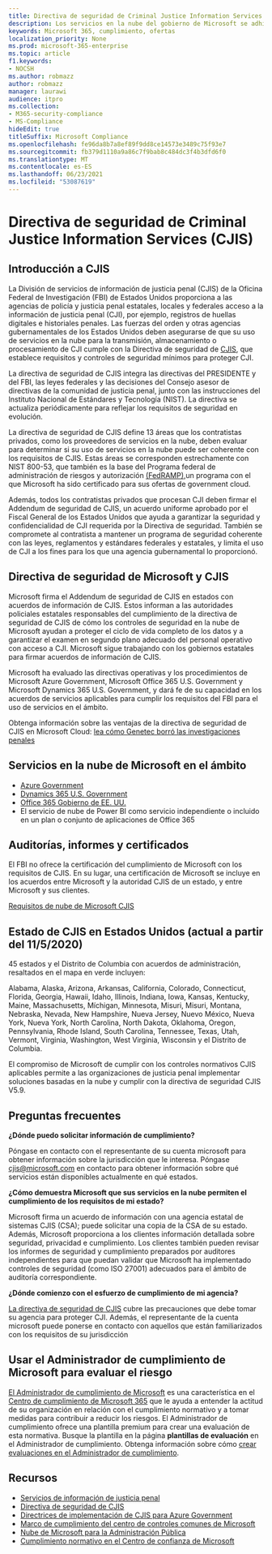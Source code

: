 ```yaml
---
title: Directiva de seguridad de Criminal Justice Information Services (CJIS)
description: Los servicios en la nube del gobierno de Microsoft se adhieren a la Directiva de seguridad de servicios de información de justicia penal de Estados Unidos.
keywords: Microsoft 365, cumplimiento, ofertas
localization_priority: None
ms.prod: microsoft-365-enterprise
ms.topic: article
f1.keywords:
- NOCSH
ms.author: robmazz
author: robmazz
manager: laurawi
audience: itpro
ms.collection:
- M365-security-compliance
- MS-Compliance
hideEdit: true
titleSuffix: Microsoft Compliance
ms.openlocfilehash: fe96da8b7a8ef89f9dd8ce14573e3489c75f93e7
ms.sourcegitcommit: fb379d1110a9a86c7f9bab8c484dc3f4b3dfd6f0
ms.translationtype: MT
ms.contentlocale: es-ES
ms.lasthandoff: 06/23/2021
ms.locfileid: "53087619"
---
```

# <a name="criminal-justice-information-services-cjis-security-policy"></a>Directiva de seguridad de Criminal Justice Information Services (CJIS)

## <a name="cjis-overview"></a>Introducción a CJIS

La División de servicios de información de justicia penal (CJIS) de la Oficina Federal de Investigación (FBI) de Estados Unidos proporciona a las agencias de policía y justicia penal estatales, locales y federales acceso a la información de justicia penal (CJI), por ejemplo, registros de huellas digitales e historiales penales. Las fuerzas del orden y otras agencias gubernamentales de los Estados Unidos deben asegurarse de que su uso de servicios en la nube para la transmisión, almacenamiento o procesamiento de CJI cumple con la Directiva de seguridad de [CJIS](https://aka.ms/cjis-security-policy), que establece requisitos y controles de seguridad mínimos para proteger CJI.

La directiva de seguridad de CJIS integra las directivas del PRESIDENTE y del FBI, las leyes federales y las decisiones del Consejo asesor de directivas de la comunidad de justicia penal, junto con las instrucciones del Instituto Nacional de Estándares y Tecnología (NIST). La directiva se actualiza periódicamente para reflejar los requisitos de seguridad en evolución.

La directiva de seguridad de CJIS define 13 áreas que los contratistas privados, como los proveedores de servicios en la nube, deben evaluar para determinar si su uso de servicios en la nube puede ser coherente con los requisitos de CJIS. Estas áreas se corresponden estrechamente con NIST 800-53, que también es la base del Programa federal de administración de riesgos y autorización [(FedRAMP),](offering-FedRAMP.md)un programa con el que Microsoft ha sido certificado para sus ofertas de government cloud.

Además, todos los contratistas privados que procesan CJI deben firmar el Addendum de seguridad de CJIS, un acuerdo uniforme aprobado por el Fiscal General de los Estados Unidos que ayuda a garantizar la seguridad y confidencialidad de CJI requerida por la Directiva de seguridad. También se compromete al contratista a mantener un programa de seguridad coherente con las leyes, reglamentos y estándares federales y estatales, y limita el uso de CJI a los fines para los que una agencia gubernamental lo proporcionó.

## <a name="microsoft-and-cjis-security-policy"></a>Directiva de seguridad de Microsoft y CJIS

Microsoft firma el Addendum de seguridad de CJIS en estados con acuerdos de información de CJIS. Estos informan a las autoridades policiales estatales responsables del cumplimiento de la directiva de seguridad de CJIS de cómo los controles de seguridad en la nube de Microsoft ayudan a proteger el ciclo de vida completo de los datos y a garantizar el examen en segundo plano adecuado del personal operativo con acceso a CJI. Microsoft sigue trabajando con los gobiernos estatales para firmar acuerdos de información de CJIS.

Microsoft ha evaluado las directivas operativas y los procedimientos de Microsoft Azure Government, Microsoft Office 365 U.S. Government y Microsoft Dynamics 365 U.S. Government, y dará fe de su capacidad en los acuerdos de servicios aplicables para cumplir los requisitos del FBI para el uso de servicios en el ámbito.

Obtenga información sobre las ventajas de la directiva de seguridad de CJIS en Microsoft Cloud: [lea cómo Genetec borró las investigaciones penales](https://customers.microsoft.com/story/genetec)

## <a name="microsoft-in-scope-cloud-services"></a>Servicios en la nube de Microsoft en el ámbito

- [Azure Government](/azure/azure-government/documentation-government-welcome)
- [Dynamics 365 U.S. Government](/power-platform/admin/microsoft-dynamics-365-government#certifications-and-accreditations)
- [Office 365 Gobierno de EE. UU.](/office365/servicedescriptions/office-365-platform-service-description/office-365-us-government/gcc#us-government-community-compliance)
- El servicio de nube de Power BI como servicio independiente o incluido en un plan o conjunto de aplicaciones de Office 365

## <a name="audits-reports-and-certificates"></a>Auditorías, informes y certificados

El FBI no ofrece la certificación del cumplimiento de Microsoft con los requisitos de CJIS. En su lugar, una certificación de Microsoft se incluye en los acuerdos entre Microsoft y la autoridad CJIS de un estado, y entre Microsoft y sus clientes.

[Requisitos de nube de Microsoft CJIS](https://aka.ms/MicrosoftCJISCloudRequirements)

## <a name="cjis-status-in-the-united-states-current-as-of-1152020"></a>Estado de CJIS en Estados Unidos (actual a partir del 11/5/2020)

45 estados y el Distrito de Columbia con acuerdos de administración, resaltados en el mapa en verde incluyen:

Alabama, Alaska, Arizona, Arkansas, California, Colorado, Connecticut, Florida, Georgia, Hawaii, Idaho, Illinois, Indiana, Iowa, Kansas, Kentucky, Maine, Massachusetts, Míchigan, Minnesota, Misuri, Misuri, Montana, Nebraska, Nevada, New Hampshire, Nueva Jersey, Nuevo México, Nueva York, Nueva York, North Carolina, North Dakota, Oklahoma, Oregon, Pennsylvania, Rhode Island, South Carolina, Tennessee, Texas, Utah, Vermont, Virginia, Washington, West Virginia, Wisconsin y el Distrito de Columbia.

El compromiso de Microsoft de cumplir con los controles normativos CJIS aplicables permite a las organizaciones de justicia penal implementar soluciones basadas en la nube y cumplir con la directiva de seguridad CJIS V5.9.

## <a name="frequently-asked-questions"></a>Preguntas frecuentes

**¿Dónde puedo solicitar información de cumplimiento?**

Póngase en contacto con el representante de su cuenta microsoft para obtener información sobre la jurisdicción que le interesa. Póngase <cjis@microsoft.com> en contacto para obtener información sobre qué servicios están disponibles actualmente en qué estados.

**¿Cómo demuestra Microsoft que sus servicios en la nube permiten el cumplimiento de los requisitos de mi estado?**

Microsoft firma un acuerdo de información con una agencia estatal de sistemas CJIS (CSA); puede solicitar una copia de la CSA de su estado. Además, Microsoft proporciona a los clientes información detallada sobre seguridad, privacidad e cumplimiento. Los clientes también pueden revisar los informes de seguridad y cumplimiento preparados por auditores independientes para que puedan validar que Microsoft ha implementado controles de seguridad (como ISO 27001) adecuados para el ámbito de auditoría correspondiente.

**¿Dónde comienzo con el esfuerzo de cumplimiento de mi agencia?**

[La directiva de seguridad de CJIS](https://aka.ms/cjis-security-policy) cubre las precauciones que debe tomar su agencia para proteger CJI. Además, el representante de la cuenta microsoft puede ponerse en contacto con aquellos que están familiarizados con los requisitos de su jurisdicción

## <a name="use-microsoft-compliance-manager-to-assess-your-risk"></a>Usar el Administrador de cumplimiento de Microsoft para evaluar el riesgo

[El Administrador de cumplimiento de Microsoft](/microsoft-365/compliance/compliance-manager) es una característica en el [Centro de cumplimiento de Microsoft 365](/microsoft-365/compliance/microsoft-365-compliance-center) que le ayuda a entender la actitud de su organización en relación con el cumplimiento normativo y a tomar medidas para contribuir a reducir los riesgos. El Administrador de cumplimiento ofrece una plantilla premium para crear una evaluación de esta normativa. Busque la plantilla en la página **plantillas de evaluación** en el Administrador de cumplimiento. Obtenga información sobre cómo [crear evaluaciones en el Administrador de cumplimiento](/microsoft-365/compliance/compliance-manager-assessments).

## <a name="resources"></a>Recursos

- [Servicios de información de justicia penal](https://aka.ms/cjis)
- [Directiva de seguridad de CJIS](https://aka.ms/cjis-security-policy)
- [Directrices de implementación de CJIS para Azure Government](https://aka.ms/cjisimplementationguidelines)
- [Marco de cumplimiento del centro de controles comunes de Microsoft](https://www.microsoft.com/trustcenter/common-controls-hub)
- [Nube de Microsoft para la Administración Pública](https://go.microsoft.com/fwlink/?linkid=2087246)
- [Cumplimiento normativo en el Centro de confianza de Microsoft](https://www.microsoft.com/trust-center/compliance/compliance-overview)
